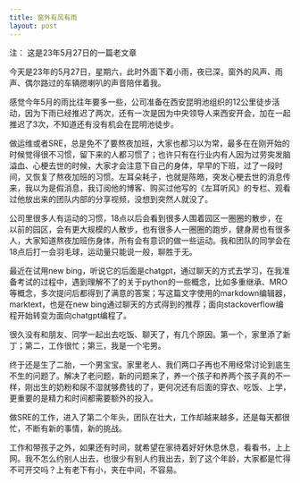 ```yaml
---
title: 窗外有风有雨
layout: post
---
```


注： 这是23年5月27日的一篇老文章

今天是23年的5月27日，星期六，此时外面下着小雨，夜已深，窗外的风声、雨声、偶尔路过的车辆摁喇叭的声音陪伴着我。

感觉今年5月的雨比往年要多一些，公司准备在西安昆明池组织的12公里徒步活动，因为下雨已经推迟了两次，还有一次是因为中央领导人来西安开会，加在一起推迟了3次，不知道还有没有机会在昆明池徒步。

做运维或者SRE，总是免不了要熬夜加班，大家也都习以为常，最多在在刚开始的时候觉得很不习惯，留下来的人都习惯了；也许只有在行业内有人因为过劳突发脑溢血、心梗去世的时候，大家才会注意下自己的身体，早早的下班，过了一段时间，又恢复了熬夜加班的习惯。左耳朵耗子，也就是陈皓，突发心梗去世的消息传来，我以为是假消息，我订阅他的博客、购买过他写的《左耳听风》的专栏、观看过他放出来的团队内部的分享视频，没想到突然人就没了。

公司里很多人有运动的习惯，18点以后会看到很多人围着园区一圈圈的散步，在以前的园区，会有更大规模的人散步，也有很多人一圈圈的跑步，健身房也有很多人，大家知道熬夜加班伤身体，所有会有意识的做一些运动。我和团队的同学会在18点后打一会羽毛球，运动量只能说一般，聊胜于无。

最近在试用new bing，听说它的后面是chatgpt，通过聊天的方式去学习，在我准备考试的过程中，遇到理解不了的关于python的一些概念，比如多重继承、MRO等概念，多次提问后都得到了满意的答案；写这篇文字使用的markdown编辑器，marktext，也是在new bing通过聊天的方式得到的推荐；面向stackoverflow编程开始转变为面向chatgpt编程了。

很久没有和朋友、同学一起出去吃饭、聊天了，有几个原因。第一个，家里添了新丁；第二，工作很忙；第三，我是一个宅男。

终于还是生了二胎，一个男宝宝。家里老人、我们两口子再也不用经常讨论到底生不生的问题了。解决了老问题，新的问题来了，养一个孩子和养两个孩子真的不一样，刚出生的奶粉和尿不湿就够费钱的了，更何况还有后面的穿衣、吃饭、上学，更重要的是精力和时间都需要额外的投入。

做SRE的工作，进入了第二个年头，团队在壮大，工作却越来越多，还是每天都很忙，不断有新的事情，新的挑战。

工作和带孩子之外，如果还有时间，就希望在家待着好好休息休息，看看书，上上网。我不怎么约别人出去，也很少有别人约我出去，到了这个年龄，大家都是忙得不可开交吗？上有老下有小，夹在中间，不容易。